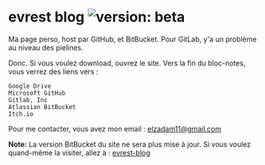 # evrest blog ![version: beta](https://img.shields.io/badge/version-beta-blue)

Ma page perso, host par GitHub, et BitBucket. Pour GitLab, y'a un problème au niveau des pielines.

Donc. Si vous voulez download, ouvrez le site. Vers la fin du bloc-notes, vous verrez des liens vers :<br>

    
    Google Drive
    Microsoft GitHub
    Gitlab, Inc
    Atlassian BitBucket
    Itch.io
    
Pour me contacter, vous avez mon email : elzadam11@gmail.com

**Note:** La version BitBucket du site ne sera plus mise à jour. Si vous voulez quand-même la visiter, allez à : [evrest-blog](https://evrest-blog.bitbucket.io/)

